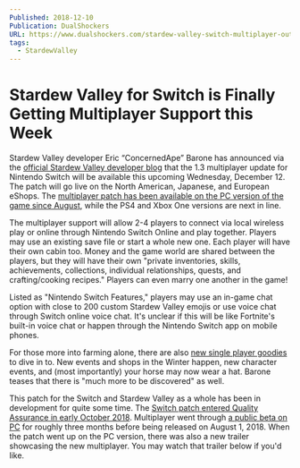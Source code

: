```yaml
---
Published: 2018-12-10
Publication: DualShockers
URL: https://www.dualshockers.com/stardew-valley-switch-multiplayer-out/
tags:
  - StardewValley
---
```

# Stardew Valley for Switch is Finally Getting Multiplayer Support this Week

Stardew Valley developer Eric “ConcernedApe” Barone has announced via the [official Stardew Valley developer blog](https://stardewvalley.net/stardew-valley-1-3-multiplayer-update-is-coming-to-nintendo-switch-this-week/) that the 1.3 multiplayer update for Nintendo Switch will be available this upcoming Wednesday, December 12. The patch will go live on the North American, Japanese, and European eShops. The [multiplayer patch has been available on the PC version of the game since August](https://www.dualshockers.com/multiplayer-finally-comes-stardew-valley-pc-august/), while the PS4 and Xbox One versions are next in line.

The multiplayer support will allow 2-4 players to connect via local wireless play or online through Nintendo Switch Online and play together. Players may use an existing save file or start a whole new one. Each player will have their own cabin too. Money and the game world are shared between the players, but they will have their own "private inventories, skills, achievements, collections, individual relationships, quests, and crafting/cooking recipes." Players can even marry one another in the game!

Listed as "Nintendo Switch Features," players may use an in-game chat option with close to 200 custom Stardew Valley emojis or use voice chat through Switch online voice chat. It's unclear if this will be like Fortnite's built-in voice chat or happen through the Nintendo Switch app on mobile phones.

For those more into farming alone, there are also [new single player goodies](https://www.dualshockers.com/stardew-valley-multiplayer-update-single-player-content/) to dive in to. New events and shops in the Winter happen, new character events, and (most importantly) your horse may now wear a hat. Barone teases that there is "much more to be discovered" as well.

This patch for the Switch and Stardew Valley as a whole has been in development for quite some time. The [Switch patch entered Quality Assurance in early October 2018](https://www.dualshockers.com/stardew-valley-multiplayer-nintendo-switch/). Multiplayer went through [a public beta on PC](https://www.dualshockers.com/stardew-valley-multiplayer-mode-public-beta-pc/) for roughly three months before being released on August 1, 2018. When the patch went up on the PC version, there was also a new trailer showcasing the new multiplayer. You may watch that trailer below if you'd like.